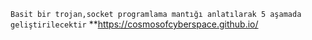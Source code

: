 
`Basit bir trojan,socket programlama mantığı anlatılarak 5 aşamada geliştirilecektir`
**https://cosmosofcyberspace.github.io/
